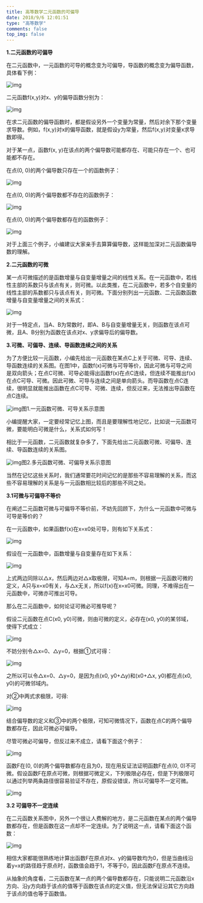 ```yaml
---
title: 高等数学二元函数的可偏导
date: 2018/9/6 12:01:51
type: "高等数学"
comments: false
top_img: false
---
```


**1.二元函数的可偏导**

在二元函数中，一元函数的可导的概念变为可偏导，导函数的概念变为偏导函数，具体看下例：

![img](https://raw.githubusercontent.com/blueflylabor/images/main/9d82d158ccbf6c818200af6499c37c3132fa400c.jpeg)

二元函数f(x,y)对x、y的偏导函数分别为：

![img](https://raw.githubusercontent.com/blueflylabor/images/main/728da9773912b31b5d52d2cda3e5fb7edbb4e11e.jpeg)

在求二元函数的偏导函数时，都是假设另外一个变量为常量，然后对余下那个变量求导数。例如，f(x,y)对x的偏导函数，就是假设y为常量，然后f(x,y)对变量x求导数即得。

对于某一点，函数f(x, y)在该点的两个偏导数可能都存在、可能只存在一个、也可能都不存在。

在点(0, 0)的两个偏导数只存在一个的函数例子：

![img](https://raw.githubusercontent.com/blueflylabor/images/main/2cf5e0fe9925bc31f7e7c860782240b5c9137096.jpeg)

在点(0, 0)的两个偏导数都不存在的函数例子：

![img](https://raw.githubusercontent.com/blueflylabor/images/main/023b5bb5c9ea15ce6c2fde3c90fdf7f73887b2c7.jpeg)

在点(0, 0)的两个偏导数都存在的函数例子：

![img](https://raw.githubusercontent.com/blueflylabor/images/main/0824ab18972bd407221931d55d7453550eb30939.jpeg)

对于上面三个例子，小编建议大家亲手去算算偏导数，这样能加深对二元函数偏导数的理解。

**2.二元函数的可微**

某一点可微描述的是函数增量与自变量增量之间的线性关系。在一元函数中，若线性主部的系数只与该点有关，则可微。以此类推，在二元函数中，若多个自变量的线性主部的系数都只与该点有关，则可微。下面分别列出一元函数、二元函数函数增量与自变量增量之间的关系式：

![img](https://raw.githubusercontent.com/blueflylabor/images/main/d439b6003af33a877c62e124e1a1dd3c5243b587.jpeg)

对于一特定点，当A、B为常数时，即A、B与自变量增量无关，则函数在该点可微，且A、B分别为函数在该点对x、y求偏导后的偏导数。

**3.可微、可偏导、连续、导函数连续之间的关系**

为了方便比较一元函数，小编先给出一元函数在某点C上关于可微、可导、连续、导函数连续的关系图。在图1中，函数f(x)可微与可导等价，因此可微与可导之间是双向箭头；在点C可微、可导必能得出函数f(x)在点C连续，但连续不能推出f(x)在点C可导、可微。因此可微、可导与连续之间是单向箭头。而导函数在点C连续，很明显就能推出函数在点C可导、可微、连续，但反过来，无法推出导函数在点C连续。

![img](https://raw.githubusercontent.com/blueflylabor/images/main/7acb0a46f21fbe09fc1d4d2f4d9dc1378644ad48.jpeg)图1.一元函数可微、可导关系示意图

小编提醒大家，一定要经常记忆上图，而且是要理解性地记忆，比如说一元函数可微，要能明白可微是什么，关系式如何写！

相比于一元函数，二元函数就复杂多了，下面先给出二元函数可微、可偏导、连续、导函数连续的关系图。

![img](https://raw.githubusercontent.com/blueflylabor/images/main/3c6d55fbb2fb43165d025ae105598b2708f7d309.jpeg)图2.多元函数可微、可偏导关系示意图

当然在记忆这些关系时，我们通常要花时间记忆的是那些不容易理解的关系，而这些不容易理解的关系是与一元函数相比较后的那些不同之处。

**3.1可微与可偏导不等价**

在阐述二元函数可微与可偏导不等价前，不妨先回顾下，为什么一元函数中可微与可导是等价的？

在一元函数中，如果函数f(x)在x=x0处可导，则有如下关系式：

![img](https://raw.githubusercontent.com/blueflylabor/images/main/242dd42a2834349b8a998272ec17d8ca34d3bea8.jpeg)

假设在一元函数中，函数增量与自变量存在如下关系：

![img](https://raw.githubusercontent.com/blueflylabor/images/main/6a600c338744ebf8019d6c0aff041a2e6159a71c.jpeg)

上式两边同除以△x，然后两边对△x取极限，可知A=m，则根据一元函数可微的定义，A只与x=x0有关，与△x无关，所以f(x)在x=x0可微。同理，不难得出在一元函数中，可微亦可推出可导。

那么在二元函数中，如何论证可微必可推导呢？

假设二元函数在点C(x0, y0)可微，则由可微的定义，必存在(x0, y0)的某邻域，使得下式成立：

![img](https://raw.githubusercontent.com/blueflylabor/images/main/203fb80e7bec54e7797010c09cc556544dc26a55.jpeg)

不妨分别令△x=0、△y=0，根据①式可得：

![img](https://raw.githubusercontent.com/blueflylabor/images/main/f703738da977391283a65691dde44b1c347ae244.jpeg)

之所以可以令△x=0、△y=0，是因为点(x0, y0+△y)和(x0+△x, y0)都在点(x0, y0)的可微邻域内。

对②中两式求极限，可得:

![img](https://raw.githubusercontent.com/blueflylabor/images/main/e850352ac65c103845d7a20797ec5e17b27e894f.jpeg)

结合偏导数的定义和③中的两个极限，可知可微情况下，函数在点C的两个偏导数都存在，因此可微必可偏导。

尽管可微必可偏导，但反过来不成立，请看下面这个例子：

![img](https://raw.githubusercontent.com/blueflylabor/images/main/08f790529822720ef5a584c15d36c742f31faba0.jpeg)

函数F在(0, 0)的两个偏导数都存在且为0，现在用反证法证明函数F在点(0, 0)不可微。假设函数F在原点可微，则根据可微定义，下列极限必存在，但是下列极限可以通过列举两条路径很容易验证不存在，原假设错误，所以可偏导不一定可微。

![img](https://raw.githubusercontent.com/blueflylabor/images/main/c8177f3e6709c93d685e88a4b9c035d8d0005432.jpeg)

**3.2 可偏导不一定连续**

在二元函数关系图中，另外一个很让人费解的地方，是二元函数在某点的两个偏导数都存在，但是函数在这一点却不一定连续。为了说明这一点，请看下面这个函数：

![img](https://raw.githubusercontent.com/blueflylabor/images/main/0b46f21fbe096b6339eceea129ce4a40e9f8ac48.jpeg)

相信大家都能很熟练地计算出函数F在原点对x、y的偏导数均为0，但是当曲线沿着y=x的路径趋于原点时，函数值会趋于1，不等于0，因此函数F在原点不连续。

从抽象的角度看，二元函数在某一点的两个偏导数都存在，只能说明二元函数沿x方向、沿y方向趋于该点的值等于函数在该点的定义值，但无法保证沿其它方向趋于该点的值也等于函数值。


